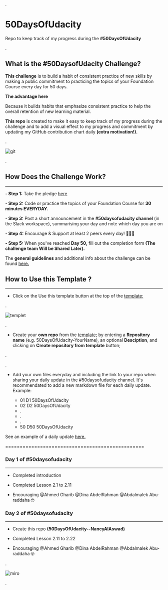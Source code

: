 
.


# 50DaysOfUdacity




Repo to keep track of my progress during the **#50DaysOfUdacity**



.



## What is the #50DaysofUdacity Challenge?


**This challenge** is to build a habit of consistent practice of new skills by making a public commitment to practicing the topics of your Foundation Course every day for 50 days.

**The advantage here**

Because it builds habits that emphasize consistent practice to help the overall retention of new learning material.


**This repo**  is created to make it easy to keep track of my progress during the challenge and to add a visual effect to my progress and commitment by updating my GitHub contribution chart daily **(extra motivation!).**

.


![git](https://user-images.githubusercontent.com/36210723/87428302-d2ed2f00-c5ea-11ea-9aa1-21b8c3cd7a7d.jpg)

.


## How Does the Challenge Work?

---------------------------------


**- Step 1:** Take the pledge [here](https://docs.google.com/forms/d/e/1FAIpQLSdbueD-0cAUE669KTB2fCj76bWIGaXMxcWdG8w04hO4STDfMQ/viewform)

**- Step 2:** Code or practice the topics of your Foundation Course for **30 minutes EVERYDAY.**

**- Step 3:** Post a short announcement in the **#50daysofudacity channel** (in the Slack workspace), summarising your day and note which day you are on

**- Step 4:** Encourage & Support at least 2 peers every day! 👏👏👏

**- Step 5:** When you've reached **Day 50,**  fill out the completion form **(The challenge team Will be Shared Later).**



The **general guidelines** and additional info about the challenge can be found [here.](https://sites.google.com/udacity.com/microsoftazurechallenge/community/50-days-of-udacity)



## How to Use this Template ?

-------------------------------


- Click on the Use this template button at the top of the [template;](https://github.com/nancyalaswad90/50DaysOfUdacity--NancyAlAswad/blob/master/README.md)


.

![templet](https://user-images.githubusercontent.com/36210723/87432558-d683b480-c5f0-11ea-8d2e-dff9fb3bfc75.jpg)


.


- Create your **own repo** from the [template;](https://github.com/nancyalaswad90/50DaysOfUdacity--NancyAlAswad/blob/master/README.md) by entering a **Repository name** (e.g. 50DaysOfUdacity-YourName), an optional **Desciption**, and clicking on **Create repository from template** button;


.



.




- Add your own files everyday and including the link to your repo when sharing your daily update in the #50daysofudacity channel. It's recommendated to add a new markdown file for each daily update. Example:



  - 01 D1 50DaysOfUdacity
  - 02 D2 50DaysOfUdacity
  - .
  - .
  - .
  - 50 D50 50DaysOfUdacity



See an example of a daily update [here.]()



================================================


### Day 1 of #50daysofudacity

-----------------------------

 - Completed introduction
 
 * Completed Lesson 2.1 to 2.11
 
 - Encouraging  @Ahmed Gharib @Dina AbdelRahman @Abdalmalek Abu-raddaha :nerd_face:
 
 
 
 
### Day 2 of #50daysofudacity

-----------------------------

 - Create this repo **(50DaysOfUdacity--NancyAlAswad)**
 
 * Completed Lesson 2.11 to 2.22
 
 - Encouraging  @Ahmed Gharib @Dina AbdelRahman @Abdalmalek Abu-raddaha :nerd_face:


.

![miro](https://user-images.githubusercontent.com/36210723/87430538-03829800-c5ee-11ea-9a8e-54a43b178498.jpg)


.





